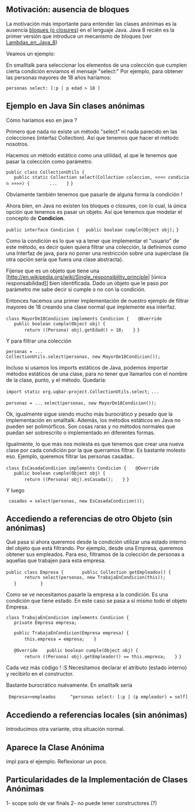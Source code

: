 Motivación: ausencia de bloques
-------------------------------

La motivación más importante para entender las clases anónimas es la ausencia [ bloques (o closures)](bloques.html) en el lenguaje Java. Java 8 recién es la primer versión que introduce un mecanismo de bloques (ver [Lambdas\_en\_Java\_8](lambdas-en-java-8.html))

Veamos un ejemplo:

En smalltalk para seleccionar los elementos de una colección que cumplen cierta condición enviamos el mensaje "select:" Por ejemplo, para obtener las personas mayores de 18 años haríamos:

`personas select: [:p | p edad > 18 ]`

Ejemplo en Java Sin clases anónimas
-----------------------------------

Cómo haríamos eso en java ?

Primero que nada no existe un método "select" ni nada parecido en las colecciones (interfaz Collection). Así que tenemos que hacer el método nosotros.

Hacemos un método estático como una utilidad, al que le tenemos que pasar la colección como parámetro.

`public class CollectionUtils {`
`   public static Collection`<T>` select(Collection`<T>` coleccion, <<<< condicion >>>>) {`
`       ...`
`   }`
`}`

Obviamente también tenemos que pasarle de alguna forma la condición !

Ahora bien, en Java no existen los bloques o closures, con lo cual, la única opción que tenemos es pasar un objeto. Así que tenemos que modelar el concepto de **Condicion**.

`public interface Condicion {`
`  public boolean cumple(Object obj);`
`}`

Como la condición es lo que va a tener que implementar el "usuario" de este método, es decir quien quiera filtrar una colección, la definimos como una Interfaz de java, para no poner una restricción sobre una superclase (la otra opción sería que fuera una clase abstracta).

Fíjense que es un objeto que tiene una \[<http://en.wikipedia.org/wiki/Single_responsibility_principle>| \[única responsabilidad\]\] bien identificada. Dado un objeto que le paso por parámetro me sabe decir si cumple o no con la condición.

Entonces hacemos una primer implementación de nuestro ejemplo de filtrar mayores de 18 creando una clase normal que implemente esa interfaz.

`class MayorDe18Condicion implements Condicion {`
`   @Override`
`   public boolean cumple(Object obj) {`
`       return ((Persona) obj).getEdad() > 18;`
`   }`
`}`

Y para filtrar una colección

`personas = ...`
`CollectionUtils.select(personas, new MayorDe18Condicion());`

Incluso si usamos los imports estáticos de Java, podemos importar métodos estáticos de una clase, para no tener que llamarlos con el nombre de la clase, punto, y el método. Quedaría:

`import static org.uqbar-project.CollectionUtils.select;`
`...`

`personas = ...`
`select(personas, new MayorDe18Condicion());`

Ok, igualmente sigue siendo mucho más burocrático y pesado que la implementación en smalltalk. Además, los métodos estáticos en Java no pueden ser polimórficos. Son cosas raras y no métodos normales que puedan ser sobrescrito o implementado en diferentes formas.

Igualmente, lo que más nos molesta es que tenemos que crear una nueva clase por cada condición por la que querramos filtrar. Es bastante molesto eso. Ejemplo, queremos filtrar las personas casadas..

`class EsCasadaCondicion implements Condicion {`
`   @Override`
`   public boolean cumple(Object obj) {`
`       return ((Persona) obj).esCasada();`
`   }`
`}`

Y luego

` casados = select(personas, new EsCasadaCondicion());`

Accediendo a referencias de otro Objeto (sin anónimas)
------------------------------------------------------

Qué pasa si ahora queremos desde la condición utilizar una estado interno del objeto que está filtrando. Por ejemplo, desde una Empresa, queremos obtener sus empleados. Para eso, filtramos de la colección de personas a aquellas que trabajen para esta empresa.

`public class Empresa {`
`   `
`   public Collection getEmpleados() {`
`       return select(personas, new TrabajaEnCondicion(this));`
`   }     `
`   `
`}`

Como se ve necesitamos pasarle la empresa a la condición. Es una condición que tiene estado. En este caso se pasa a sí mismo todo el objeto Empresa.

`class TrabajaEnCondicion implements Condicion {`
`   private Empresa empresa;`

`   public TrabajaEnCondicion(Empresa empresa) {`
`       this.empresa = empresa;`
`   }`

`   @Override`
`   public boolean cumple(Object obj) {`
`       return ((Persona) obj).getEmpleador() == this.empresa;`
`   }`
`}`

Cada vez más código ! :S Necesitamos declarar el atributo (estado interno) y recibirlo en el constructor.

Bastante burocrático nuévamente. En smalltalk sería

` Empresa>>empleados`
`     ^personas select: [:p | (p empleador) = self]`

Accediendo a referencias locales (sin anónimas)
-----------------------------------------------

Introducimos otra variante, otra situación normal.

Aparece la Clase Anónima
------------------------

impl para el ejemplo. Reflexionar un poco.

Particularidades de la Implementación de Clases Anónimas
--------------------------------------------------------

1- scope solo de var finals 2- no puede tener constructores (?)
